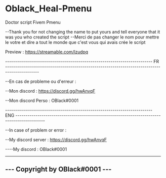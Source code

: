 # Oblack_Heal-Pmenu

Doctor script Fivem Pmenu

--Thank you for not changing the name to put yours and tell everyone that it was you who created the script --Merci de pas changer le nom pour mettre le votre et dire a tout le monde que c'est vous qui avais crée le script

Preview : https://streamable.com/lzudpq

-------------------------------------------------------------------------- FR -----------------------------------------------------------------------------------------------

--En cas de probleme ou d'erreur :

--Mon discord : https://discord.gg/hwAnvqF

--Mon discord Perso : OBlack#0001

-------------------------------------------------------------------------- ENG ---------------------------------------------------------------------------------------------

--In case of problem or error :

--My discord server : https://discord.gg/hwAnvqF

----My discord : OBlack#0001

---------------------------------
--- Copyright by OBlack#0001 ---
---------------------------------
